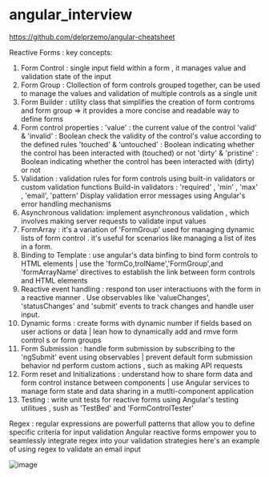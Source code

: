 # angular_interview

https://github.com/delprzemo/angular-cheatsheet

Reactive Forms : key concepts:
1. Form Control : single input field within a form , it manages value and validation state of the input
2. Form Group : Clollection of form controls grouped together, can be used to manage the values and validation of multiple controls as a single unit
3. Form Builder : utility class that simplifies the creation of form controms and form group => it provides a more concise and readable way to define forms
4. Form control properties :
     'value' : the current value of the control
     'valid' & 'invalid' : Boolean check the validity of the control's value according to the defined rules
     'touched' & 'untouched' : Boolean indicating whether the control has been interacted with (touched) or not
     'dirty' & 'pristine' : Boolean indicating whether the control has been interacted with (dirty) or not
5. Validation : validation rules for form controls using built-in validators or custom validation functions
     Build-in validators : 'required' , 'min' , 'max' , 'email', 'pattern'
     Display validation error messages using Angular's error handling mechanisms
6. Asynchronous validation: implement asynchronous validation , which involves making server requests to validate input values
7. FormArray : it's a variation of 'FormGroup' used for managing dynamic lists of form control . it's useful for scenarios like managing a list of ites in a form.
8. Binding to Template : use angular's data binfing to bind form controls to HTML elements | use the  'formCo,trolName','FormGroup',and 'formArrayName' directives to establish the link between form controls and HTML elements
9. Reactive event handling : respond ton user interactiuons with the form in a reactive manner . Use observables like 'valueChanges', 'statusChanges' and 'submit' events to track changes and handle user input.
10. Dynamic forms : create forms with dynamic number if fields based on user actions or data | lean how to dynamically add and rmve form control s or form groups
11. Form Submission : handle form submission by subscribing to the 'ngSubmit' event using observables | prevent default form submission behavior nd perform custom actions , such as making API requests
12. Form reset and Initializations : understand how to share form data and form control instance between components | use Angular services to manage form state and data sharing in a mutlti-component application
13. Testing : write unit tests for reactive forms using Angular's testing utilitues , sush as 'TestBed' and 'FormControlTester' 




Regex : regular expressions are powerfull patterns that allow you to define specific criteria for input validation 
Angular reactive forms empower you to seamlessly integrate regex into your validation strategies
  here's an example of using regex to validate an email input


![image](https://github.com/Firassaad/angular_interview/assets/36532618/90e8b1e6-6864-4b38-a017-5a2d7ca68164)
